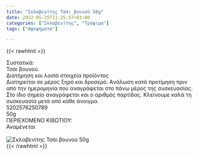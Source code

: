 ```yaml
---
title: "Σκλαβενίτης Τσάι βουνού 50g"
date: 2022-05-25T11:25:57+03:00
categories: ["Σκλαβενίτης", "Τρόφιμα"]
tags: ["Αφεψήματα"]

---
```

{{< rawhtml >}}

<div class="sload628"><div class="product"><div id="sistatika">Συστατικά:</div><div class="alltext">Τσάι βουνού.</div><div id="loipa">Διατήρηση και λοιπά στοιχεία προϊόντος</div><div class="alltext">Διατηρείται σε μέρος ξηρό και δροσερό. Aνάλωση κατά προτίμηση πριν από την ημερομηνία που αναγράφεται στο πάνω μέρος της συσκευασίας. Στο ίδιο σημείο αναγράφεται και ο αριθμός παρτίδας. Κλείνουμε καλά τη συσκευασία μετά από κάθε άνοιγμα.</div><div id="barcode"><div id="barimage1"></div><span id="bartext">5202576250789</span></div><div id="varos"><div id="varosimage1"></div><span id="varostext">50g</span></div><div id="kivotio">ΠΕΡΙΕΧΟΜΕΝΟ ΚΙΒΩΤΙΟΥ:<br>Αναμένεται</div><br><div class="pimg"><img alt="Σκλαβενίτης Τσάι βουνού 50g" title="Σκλαβενίτης Τσάι βουνού 50g" src="/media/images/sklavenitis-tsai-bounou-50g.jpg"></div></div></div>
{{< /rawhtml >}}


